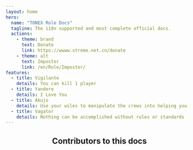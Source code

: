 ```yaml
---
layout: home
hero:
  name: "TONEX Role Docs"
  tagline: The i18n supported and most complete official docs.
  actions:
    - theme: brand
      text: Donate
      link: https://wwww.xtreme.net.cn/donate
    - theme: alt
      text: Impostor
      link: /en/Role/Impostor/
features:
  - title: Vigilante
    details: You can kill 1 player
  - title: Yandere
    details: I Love You
  - title: Akujo
    details: Use your wiles to manipulate the crews into helping you
  - title: Vagator
    details: Nothing can be accomplished without rules or standards
---
```


<script setup>
import { VPTeamMembers } from 'vitepress/theme'

const members = [
  {
    avatar: 'https://cn-sy1.rains3.com/xtremewave/QingFeng.png',
    name: 'QingFeng',
    title: 'Creator',
    links: [
      { icon: 'github', link: 'https://github.com/QingFeng-awa' }
    ]
  },
  {
    avatar: 'https://cn-sy1.rains3.com/xtremewave/ynjq.jpg',
    name: "一念旧情",
    title: 'Role Story Author',
    links: [
      { icon: 'github', link: 'https://github.com/ynjq' }
    ]
  },
  {
    avatar: 'https://cn-sy1.rains3.com/xtremewave/ChatGPT.png',
    name: "ChatGPT",
    title: 'Translate',
  }
]
</script>
<div align="center">

<h2>Contributors to this docs</h2>

<VPTeamMembers size="medium" :members="members" />
</div>